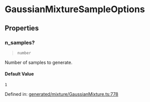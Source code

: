 # GaussianMixtureSampleOptions

## Properties

### n\_samples?

> `number`

Number of samples to generate.

#### Default Value

`1`

Defined in:  [generated/mixture/GaussianMixture.ts:778](https://github.com/transitive-bullshit/scikit-learn-ts/blob/122b3c0/packages/sklearn/src/generated/mixture/GaussianMixture.ts#L778)
